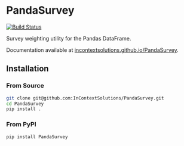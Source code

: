 # PandaSurvey

[![Build Status](https://api.shippable.com/projects/5411f298814f6b1f6a9fa132/badge?branchName=master)](https://app.shippable.com/projects/5411f298814f6b1f6a9fa132/builds/latest)

Survey weighting utility for the Pandas DataFrame.

Documentation available at [incontextsolutions.github.io/PandaSurvey](http://incontextsolutions.github.io/PandaSurvey).

## Installation

### From Source

```bash
git clone git@github.com:InContextSolutions/PandaSurvey.git
cd PandaSurvey
pip install .
```

### From PyPI

```bash
pip install PandaSurvey
```
